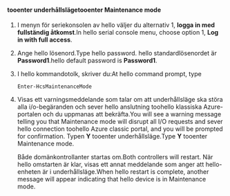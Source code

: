 <!--author=SharS last changed: 12/01/15-->

#### <a name="tooenter-maintenance-mode"></a><span data-ttu-id="55c20-101">tooenter underhållsläge</span><span class="sxs-lookup"><span data-stu-id="55c20-101">tooenter Maintenance mode</span></span>
1. <span data-ttu-id="55c20-102">I menyn för seriekonsolen av hello väljer du alternativ 1, **logga in med fullständig åtkomst**.</span><span class="sxs-lookup"><span data-stu-id="55c20-102">In hello serial console menu, choose option 1, **Log in with full access**.</span></span>
2. <span data-ttu-id="55c20-103">Ange hello lösenord.</span><span class="sxs-lookup"><span data-stu-id="55c20-103">Type hello password.</span></span> <span data-ttu-id="55c20-104">hello standardlösenordet är **Password1**.</span><span class="sxs-lookup"><span data-stu-id="55c20-104">hello default password is **Password1**.</span></span>
3. <span data-ttu-id="55c20-105">I hello kommandotolk, skriver du:</span><span class="sxs-lookup"><span data-stu-id="55c20-105">At hello command prompt, type</span></span>
   
     `Enter-HcsMaintenanceMode`
4. <span data-ttu-id="55c20-106">Visas ett varningsmeddelande som talar om att underhållsläge ska störa alla i/o-begäranden och sever hello anslutning toohello klassiska Azure-portalen och du uppmanas att bekräfta.</span><span class="sxs-lookup"><span data-stu-id="55c20-106">You will see a warning message telling you that Maintenance mode will disrupt all I/O requests and sever hello connection toohello Azure classic portal, and you will be prompted for confirmation.</span></span> <span data-ttu-id="55c20-107">Typen **Y** tooenter underhållsläge.</span><span class="sxs-lookup"><span data-stu-id="55c20-107">Type **Y** tooenter Maintenance mode.</span></span>
   
    <span data-ttu-id="55c20-108">Både domänkontrollanter startas om.</span><span class="sxs-lookup"><span data-stu-id="55c20-108">Both controllers will restart.</span></span> <span data-ttu-id="55c20-109">När hello omstarten är klar, visas ett annat meddelande som anger att hello-enheten är i underhållsläge.</span><span class="sxs-lookup"><span data-stu-id="55c20-109">When hello restart is complete, another message will appear indicating that hello device is in Maintenance mode.</span></span>

